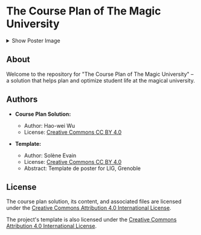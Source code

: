 # The Course Plan of The Magic University

<details>
<summary>Show Poster Image</summary>

![image](https://github.com/User-Howard/The-Course-Plan-of-The-Magic-University/blob/main/output.png)

</details>

## About

Welcome to the repository for "The Course Plan of The Magic University" – a solution that helps plan and optimize student life at the magical university.

## Authors

- **Course Plan Solution:**
  - Author: Hao-wei Wu
  - License: [Creative Commons CC BY 4.0](https://creativecommons.org/licenses/by/4.0/)

- **Template:**
  - Author: Solène Evain
  - License: [Creative Commons CC BY 4.0](https://creativecommons.org/licenses/by/4.0/)
  - Abstract: Template de poster for LIG, Grenoble
  

## License

The course plan solution, its content, and associated files are licensed under the [Creative Commons Attribution 4.0 International License](https://creativecommons.org/licenses/by/4.0/).

The project's template is also licensed under the [Creative Commons Attribution 4.0 International License](https://creativecommons.org/licenses/by/4.0/).
